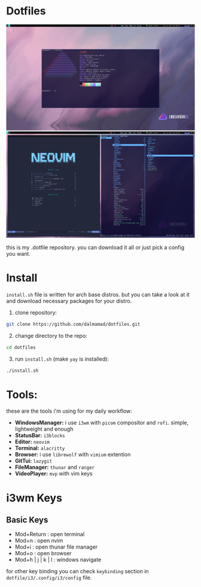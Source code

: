 # Dotfiles

<p align="center">
  <img src="./ReadmeAssets/scr1"/>
  <img src="./ReadmeAssets/scr2"/>
</p>

this is my .dotfile repository. you can download it all or just pick a config you want.

# Install

`install.sh` file is written for arch base distros. but you can take a look at it and download necessary packages for your distro.

1. clone repository:

```bash
git clone https://github.com/dalmamad/dotfiles.git
```

2. change directory to the repo:

```bash
cd dotfiles
```

3. run `install.sh` (make `yay` is installed):

```bash
./install.sh
```

# Tools:

these are the tools i'm using for my daily workflow:

- **WindowsManager:** i use `i3wm` with `picom` compositor and `rofi`. simple, lightweight and enough
- **StatusBar:** `i3blocks`
- **Editor:** `neovim`
- **Terminal:** `alacritty`
- **Browser:** i use `librewolf` with `vimium` extention
- **GitTui:** `lazygit`
- **FileManager:** `thunar` and `ranger`
- **VideoPlayer:** `mvp` with vim keys

# i3wm Keys

## Basic Keys

- Mod+Return : open terminal
- Mod+n : open nvim
- Mod+i : open thunar file manager
- Mod+o : open browser
- Mod+h | j | k | l : windows navigate

for other key binding you can check `keybinding` section in `dotfile/i3/.config/i3/config` file.
